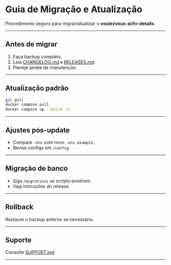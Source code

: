 # Guia de Migração e Atualização

Procedimento seguro para migrar/atualizar o **voulezvous-ai/tv-details**.

---

## Antes de migrar

1. Faça backup completo.
2. Leia [CHANGELOG.md](CHANGELOG.md) e [RELEASES.md](RELEASES.md).
3. Planeje janela de manutenção.

---

## Atualização padrão

```sh
git pull
docker compose pull
docker compose up --build -d
```

---

## Ajustes pós-update

- Compare `.env` com novo `.env.example`.
- Revise configs em `/config`.

---

## Migração de banco

- Siga `/migrations` se scripts existirem.
- Veja instruções do release.

---

## Rollback

Restaure o backup anterior se necessário.

---

## Suporte

Consulte [SUPPORT.md](SUPPORT.md).

---